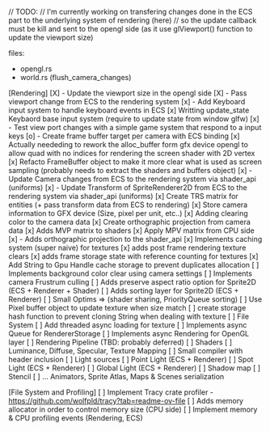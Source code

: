 // TODO: 
// I'm currently working on transfering changes done in the ECS part to the underlying system of rendering (here)
// so the update callback must be kill and sent to the opengl side (as it use glViewport() function to update the viewport size)

files:
- opengl.rs
- world.rs (flush_camera_changes)

[Rendering]
[X] - Update the viewport size in the opengl side
[X] - Pass viewport change from ECS to the rendering system
[x] - Add Keyboard input system to handle keyboard events in ECS
				[x] Writting update_state Keybaord base input system (require to update state from window glfw) 
[x] - Test view port changes with a simple game system that respond to a input keys
[o] - Create frame buffer target per camera with ECS binding
			[x] Actually neededing to rework the alloc_buffer form gfx device opengl to allow quad with no indices for rendering the screen shader with 2D vertex
			[x] Refacto FrameBuffer object to make it more clear what is used as screen sampling (probably needs to extract the shaders and buffers object)
[x] - Update Camera changes from ECS to the rendering system via shader_api (uniforms)
[x] - Update Transform of SpriteRenderer2D from ECS to the rendering system via shader_api (uniforms)
	[x] Create TRS matrix for entities (+ pass transform data from ECS to rendering)
	[x] Store camera information to GFX device (Size, pixel per unit, etc..)
	[x] Adding clearing color to the camera data 
	[x] Create orthographic projection from camera data 
	[x] Adds MVP matrix to shaders
	[x] Apply MPV matrix from CPU side
[x] - Adds orthographic projection to the shader_api
[x] Implements caching system (super naive) for textures
	[x] adds post frame rendering texture clears
	[x] adds frame storage state with reference counting for textures
[x] Add String to Gpu Handle cache storage to prevent duplicates allocation
[ ] Implements background color clear using camera settings
[ ] Implements camera Frustrum culling
[ ] Adds preserve aspect ratio option for Sprite2D (ECS + Renderer + Shader)
[ ] Adds sorting layer for Sprite2D (ECS + Renderer)
[ ] Small Optims => (shader sharing, PriorityQueue sorting)
	[ ] Use Pixel buffer object to update texture when size match
	[ ] create storage hash function to prevent cloning String when dealing with texture
[ ] File System
	[ ] Add threaded async loading for texture
	[ ] Implements async Queue for RendererStorage
	[ ] Implements async Rendering for OpenGL layer
[ ] Rendering Pipeline (TBD: probably deferred)
	[ ] Shaders
		[ ] Luminance, Diffuse, Specular, Texture Mapping
		[ ] Small compiler with header inclusion
	[ ] Light sources
		[ ] Point Light (ECS + Renderer)
		[ ] Spot Light (ECS + Renderer)
		[ ] Global Light (ECS + Renderer)
	[ ] Shadow map
	[ ] Stencil
[ ] ... Animators, Sprite Atlas, Maps & Scenes serialization

[File System and Profiling]
[ ] Implement Tracy crate profiler
	- https://github.com/wolfpld/tracy?tab=readme-ov-file 
[ ] Adds memory allocator in order to control memory size (CPU side)
[ ] Implement memory & CPU profiling events (Rendering, ECS)